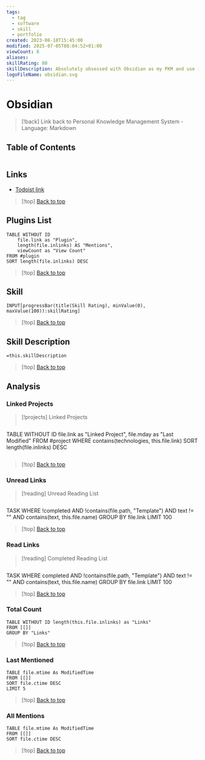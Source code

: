 ```yaml
---
tags:
  - tag
  - software
  - skill
  - portfolio
created: 2023-08-18T15:45:00
modified: 2025-07-05T08:04:52+01:00
viewCount: 8
aliases: 
skillRating: 80
skillDescription: Absolutely obsessed with Obsidian as my PKM and use it frequently daily, even using it as my data source for my Portfolio Site data.
logoFileName: obsidian.svg
---
```


# Obsidian

> [!back] Link back to <span class="theme-link">Personal Knowledge Management System</span> - Language: <span class="theme-link">Markdown</span>

## Table of Contents 

```table-of-contents
```

## Links

- [Todoist link](https://todoist.com/app/project/Obsidian-Updates-6XF5Hq5W4vhCFw4q)

>[!top] [Back to top](#Table%20of%20Contents)

## Plugins List

```dataview
TABLE WITHOUT ID
	file.link as "Plugin",
	length(file.inlinks) AS "Mentions",
	viewCount as "View Count"
FROM #plugin 
SORT length(file.inlinks) DESC
```

>[!top] [Back to top](#Table%20of%20Contents)

## Skill

```meta-bind  
INPUT[progressBar(title(Skill Rating), minValue(0), maxValue(100)):skillRating]  
```

>[!top] [Back to top](#Table%20of%20Contents)

## Skill Description

`=this.skillDescription`

>[!top] [Back to top](#Table%20of%20Contents)

## Analysis

### Linked Projects

>[!projects] Linked Projects
>```dataview
TABLE WITHOUT ID file.link as "Linked Project", file.mday as "Last Modified"
FROM #project 
WHERE contains(technologies, this.file.link)
SORT length(file.inlinks) DESC
>```

>[!top] [Back to top](#Table%20of%20Contents)

### Unread Links

>[!reading] Unread Reading List
>```dataview
TASK
WHERE !completed AND !contains(file.path, "Template") AND text != "" AND contains(text, this.file.name)
GROUP BY file.link
LIMIT 100

>[!top] [Back to top](#Table%20of%20Contents)

### Read Links

>[!reading] Completed Reading List
>```dataview
TASK
WHERE completed AND !contains(file.path, "Template") AND text != "" AND contains(text, this.file.name)
GROUP BY file.link
LIMIT 100

>[!top] [Back to top](#Table%20of%20Contents)

### Total Count

```dataview
TABLE WITHOUT ID length(this.file.inlinks) as "Links"
FROM [[]]
GROUP BY "Links"
```

>[!top] [Back to top](#Table%20of%20Contents)

### Last Mentioned

```dataview
TABLE file.mtime As ModifiedTime
FROM [[]]
SORT file.ctime DESC
LIMIT 5
```

>[!top] [Back to top](#Table%20of%20Contents)

### All Mentions

```dataview
TABLE file.mtime As ModifiedTime
FROM [[]]
SORT file.ctime DESC
```

>[!top] [Back to top](#Table%20of%20Contents)